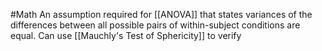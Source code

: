 #Math 
An assumption required for [[ANOVA]] that states variances of the differences between all possible pairs of within-subject conditions are equal. Can use [[Mauchly's Test of Sphericity]] to verify